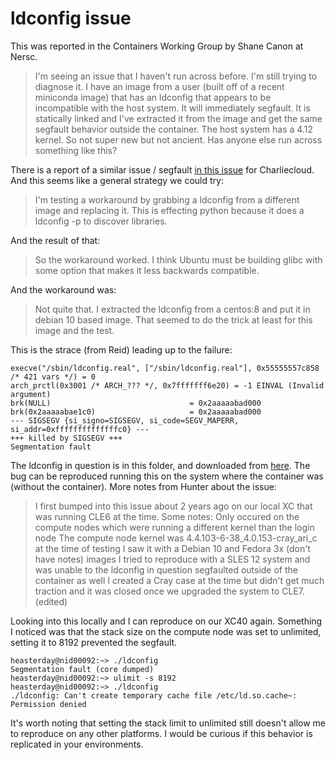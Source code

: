 # ldconfig issue

This was reported in the Containers Working Group by Shane Canon at Nersc.

> I'm seeing an issue that I haven't run across before.  I'm still trying to diagnose it.  I have an image from a user (built off of a recent miniconda image) that has an ldconfig  that appears to be incompatible with the host system.  It will immediately segfault.  It is statically linked and I've extracted it from the image and get the same segfault behavior outside the container.  The host system has a 4.12 kernel.  So not super new but not ancient.   Has anyone else run across something like this?

There is a report of a similar issue / segfault [in this issue](https://github.com/hpc/charliecloud/issues/1005) for Charliecloud.
And this seems like a general strategy we could try:

> I'm testing a workaround by grabbing a ldconfig from a different image and replacing it. This is effecting python because it does a ldconfig -p to discover libraries.

And the result of that:

> So the workaround worked.  I think Ubuntu must be building glibc with some option that makes it less backwards compatible.

And the workaround was:

> Not quite that.  I extracted the ldconfig from a centos:8 and put it in debian 10 based image.  That seemed to do the trick at least for this image and the test.

This is the strace (from Reid) leading up to the failure:

```
execve("/sbin/ldconfig.real", ["/sbin/ldconfig.real"], 0x55555557c858 /* 421 vars */) = 0
arch_prctl(0x3001 /* ARCH_??? */, 0x7fffffff6e20) = -1 EINVAL (Invalid argument)
brk(NULL)                               = 0x2aaaaabad000
brk(0x2aaaaabae1c0)                     = 0x2aaaaabad000
--- SIGSEGV {si_signo=SIGSEGV, si_code=SEGV_MAPERR, si_addr=0xffffffffffffffc0} ---
+++ killed by SIGSEGV +++
Segmentation fault
```

The ldconfig in question is in this folder, and downloaded from [here](https://portal.nersc.gov/project/das/canon/ldconfig).
The bug can be reproduced running this on the system where the container was (without the container). More notes from Hunter about
the issue:

> I first bumped into this issue about 2 years ago on our local XC that was running CLE6 at the time. Some notes:
> Only occured on the compute nodes which were running a different kernel than the login node
> The compute node kernel was 4.4.103-6-38_4.0.153-cray_ari_c at the time of testing
> I saw it with a Debian 10 and Fedora 3x (don't have notes) images
> I tried to reproduce with a SLES 12 system and was unable to
> the ldconfig in question segfaulted outside of the container as well
> I created a Cray case at the time but didn't get much traction and it was closed once we upgraded the system to CLE7. (edited) 


Looking into this locally and I can reproduce on our XC40 again. Something I noticed was that the stack size on the compute node was set to unlimited, setting it to 8192 prevented the segfault.

```
heasterday@nid00092:~> ./ldconfig 
Segmentation fault (core dumped)
heasterday@nid00092:~> ulimit -s 8192
heasterday@nid00092:~> ./ldconfig 
./ldconfig: Can't create temporary cache file /etc/ld.so.cache~: Permission denied
```

It's worth noting that setting the stack limit to unlimited still doesn't allow me to reproduce on any other platforms. I would be curious if this behavior is replicated in your environments.
